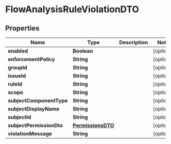 # FlowAnalysisRuleViolationDTO

## Properties
Name | Type | Description | Notes
------------ | ------------- | ------------- | -------------
**enabled** | **Boolean** |  |  [optional]
**enforcementPolicy** | **String** |  |  [optional]
**groupId** | **String** |  |  [optional]
**issueId** | **String** |  |  [optional]
**ruleId** | **String** |  |  [optional]
**scope** | **String** |  |  [optional]
**subjectComponentType** | **String** |  |  [optional]
**subjectDisplayName** | **String** |  |  [optional]
**subjectId** | **String** |  |  [optional]
**subjectPermissionDto** | [**PermissionsDTO**](PermissionsDTO.md) |  |  [optional]
**violationMessage** | **String** |  |  [optional]
